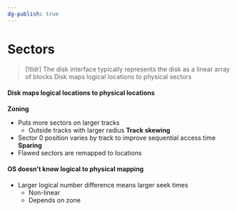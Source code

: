 ```yaml
---
dg-publish: true
---
```

# Sectors

> [!tldr] The disk interface typically represents the disk as a linear array of blocks
> Disk maps logical locations to physical sectors

#### Disk maps logical locations to physical locations
**Zoning**
* Puts more sectors on larger tracks
	* Outside tracks with larger radius
**Track skewing**
* Sector 0 position varies by track to improve sequential access time
**Sparing**
* Flawed sectors are remapped to locations
#### OS doesn’t know logical to physical mapping
* Larger logical number difference means larger seek times
	* Non-linear
	* Depends on zone
